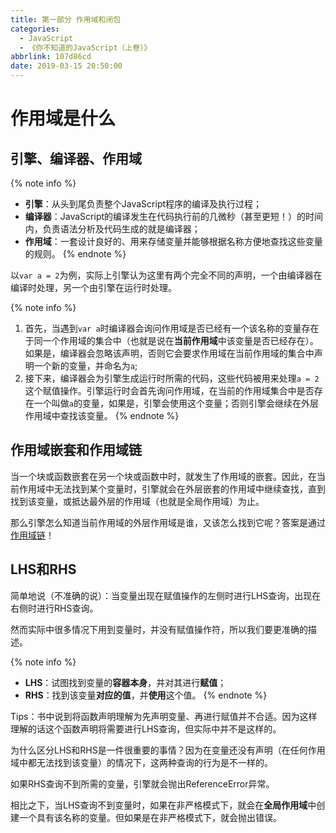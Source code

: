 ```yaml
---
title: 第一部分 作用域和闭包
categories:
  - JavaScript
  - 《你不知道的JavaScript（上卷）》
abbrlink: 107d86cd
date: 2019-03-15 20:50:00
---
```


# 作用域是什么

## 引擎、编译器、作用域

{% note info %}
- **引擎**：从头到尾负责整个JavaScript程序的编译及执行过程；
- **编译器**：JavaScript的编译发生在代码执行前的几微秒（甚至更短！）的时间内，负责语法分析及代码生成的就是编译器；
- **作用域**：一套设计良好的、用来存储变量并能够根据名称方便地查找这些变量的规则。
{% endnote %}

以`var a = 2`为例，实际上引擎认为这里有两个完全不同的声明，一个由编译器在编译时处理，另一个由引擎在运行时处理。

{% note info %}
1. 首先，当遇到`var a`时编译器会询问作用域是否已经有一个该名称的变量存在于同一个作用域的集合中（也就是说在**当前作用域**中该变量是否已经存在）。如果是，编译器会忽略该声明，否则它会要求作用域在当前作用域的集合中声明一个新的变量，并命名为`a`;
2. 接下来，编译器会为引擎生成运行时所需的代码，这些代码被用来处理`a = 2`这个赋值操作。引擎运行时会首先询问作用域，在当前的作用域集合中是否存在一个叫做`a`的变量，如果是，引擎会使用这个变量；否则引擎会继续在外层作用域中查找该变量。
{% endnote %}

## 作用域嵌套和作用域链

当一个块或函数嵌套在另一个块或函数中时，就发生了作用域的嵌套。因此，在当前作用域中无法找到某个变量时，引擎就会在外层嵌套的作用域中继续查找，直到找到该变量，或抵达最外层的作用域（也就是全局作用域）为止。

那么引擎怎么知道当前作用域的外层作用域是谁，又该怎么找到它呢？答案是通过[作用域链](https://aadonkeyz.com/posts/9b1cd8c7/)！

## LHS和RHS

简单地说（不准确的说）：当变量出现在赋值操作的左侧时进行LHS查询，出现在右侧时进行RHS查询。

然而实际中很多情况下用到变量时，并没有赋值操作符，所以我们要更准确的描述。

{% note info %}
- **LHS**：试图找到变量的**容器本身**，并对其进行**赋值**；
- **RHS**：找到该变量**对应的值**，并**使用**这个值。
{% endnote %}

Tips：书中说到将函数声明理解为先声明变量、再进行赋值并不合适。因为这样理解的话这个函数声明将需要进行LHS查询，但实际中并不是这样的。

为什么区分LHS和RHS是一件很重要的事情？因为在变量还没有声明（在任何作用域中都无法找到该变量）的情况下，这两种查询的行为是不一样的。

如果RHS查询不到所需的变量，引擎就会抛出ReferenceError异常。

相比之下，当LHS查询不到变量时，如果在非严格模式下，就会在**全局作用域**中创建一个具有该名称的变量。但如果是在非严格模式下，就会抛出错误。